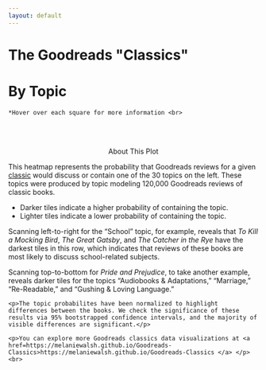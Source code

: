 ```yaml
---
layout: default
---
```


<!DOCTYPE html>
<html lang="en">

<head>

  <link href="https://fonts.googleapis.com/css2?family=Roboto:wght@300&display=swap" rel="stylesheet">
  <link rel="stylesheet" type="text/css" href="mystyle.css">

  <meta charset="utf-8">

  <title>The Goodreads Classics By Topic</title>


</head>

<body>

  <h1 class='header'> The Goodreads "Classics" </h1>
  <h1 class='header'> By Topic </h1>
  <p class="content" align="center">

    *Hover over each square for more information <br>

  </p>
  <br>


  <div align="center" id="my_dataviz"></div>


  <script src="https://d3js.org/d3.v4.js"></script>

  <script src="https://d3js.org/d3-scale-chromatic.v1.min.js"></script>
  <script type="text/javascript" src="js/heatmap.js"></script>



  <br>
  <div class="about">
    <p align="center"> About This Plot </p>
    <p> This heatmap represents the probability that Goodreads reviews for a given <a href="https://www.goodreads.com/genres/classics">classic</a> would discuss or contain one of the 30 topics on the left. These topics were produced by topic
      modeling 120,000 Goodreads reviews of classic books.</p>
    <p>
      <ul>
        <li>Darker tiles indicate a higher probability of containing the topic.</li>
        <li>Lighter tiles indicate a lower probability of containing the topic.</li>
      </ul>
    </p>
    <p> Scanning left-to-right for the “School” topic, for example, reveals that <i>To Kill a Mocking Bird</i>, <i>The Great Gatsby</i>, and <i>The Catcher in the Rye</i> have the darkest tiles in this row, which indicates that reviews of these
      books are most likely to discuss school-related subjects.</p>
    <p> Scanning top-to-bottom for <i>Pride and Prejudice</i>, to take another example, reveals darker tiles for the topics “Audiobooks & Adaptations,” “Marriage,” “Re-Readable,” and “Gushing & Loving Language.”</p>

    <p>The topic probabilites have been normalized to highlight differences between the books. We check the significance of these results via 95% bootstrapped confidence intervals, and the majority of visible differences are significant.</p>

    <p>You can explore more Goodreads classics data visualizations at <a href=https://melaniewalsh.github.io/Goodreads-Classics>https://melaniewalsh.github.io/Goodreads-Classics </a> </p> <br>

  </div>
  </div>
</body>


</html>
